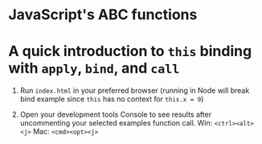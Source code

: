 # JavaScript's ABC functions

# A quick introduction to `this` binding with `apply`, `bind`, and `call`

1. Run `index.html` in your preferred browser (running in Node will break bind example since `this` has no context for `this.x = 9`)

2. Open your development tools Console to see results after uncommenting your selected examples function call. Win: `<ctrl><alt><j>` Mac: `<cmd><opt><j>`
